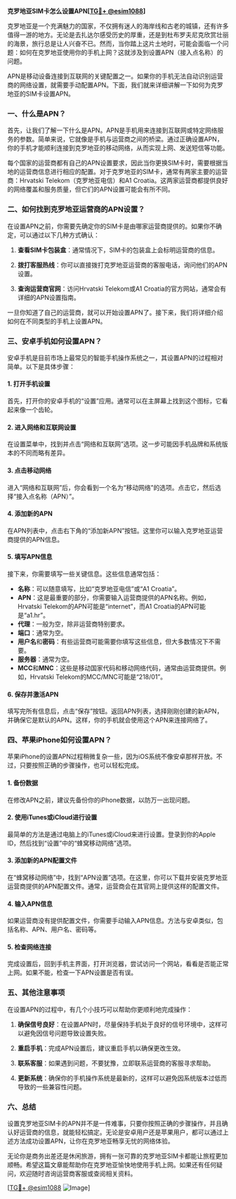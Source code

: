 **克罗地亚SIM卡怎么设置APN[[TG💪+ @esim1088](https://t.me/s/esim1088)]**

克罗地亚是一个充满魅力的国家，不仅拥有迷人的海岸线和古老的城镇，还有许多值得一游的地方。无论是去扎达尔感受历史的厚重，还是到杜布罗夫尼克欣赏壮丽的海景，旅行总是让人兴奋不已。然而，当你踏上这片土地时，可能会面临一个问题：如何在克罗地亚使用你的手机上网？这就涉及到设置APN（接入点名称）的问题。

APN是移动设备连接到互联网的关键配置之一。如果你的手机无法自动识别运营商的网络设置，就需要手动配置APN。下面，我们就来详细讲解一下如何为克罗地亚的SIM卡设置APN。

### 一、什么是APN？

首先，让我们了解一下什么是APN。APN是手机用来连接到互联网或特定网络服务的参数。简单来说，它就像是手机与运营商之间的桥梁。通过正确设置APN，你的手机才能顺利连接到克罗地亚的移动网络，从而实现上网、发送短信等功能。

每个国家的运营商都有自己的APN设置要求，因此当你更换SIM卡时，需要根据当地的运营商信息进行相应的配置。对于克罗地亚的SIM卡，通常有两家主要的运营商：Hrvatski Telekom（克罗地亚电信）和A1 Croatia。这两家运营商都提供良好的网络覆盖和服务质量，但它们的APN设置可能会有所不同。

### 二、如何找到克罗地亚运营商的APN设置？

在设置APN之前，你需要先确定你的SIM卡是由哪家运营商提供的。如果你不确定，可以通过以下几种方式确认：

1. **查看SIM卡包装盒**：通常情况下，SIM卡的包装盒上会标明运营商的信息。
   
2. **拨打客服热线**：你可以直接拨打克罗地亚运营商的客服电话，询问他们的APN设置。
   
3. **查询运营商官网**：访问Hrvatski Telekom或A1 Croatia的官方网站，通常会有详细的APN设置指南。

一旦你知道了自己的运营商，就可以开始设置APN了。接下来，我们将详细介绍如何在不同类型的手机上设置APN。

### 三、安卓手机如何设置APN？

安卓手机是目前市场上最常见的智能手机操作系统之一，其设置APN的过程相对简单。以下是具体步骤：

#### 1. 打开手机设置

首先，打开你的安卓手机的“设置”应用。通常可以在主屏幕上找到这个图标，它看起来像一个齿轮。

#### 2. 进入网络和互联网设置

在设置菜单中，找到并点击“网络和互联网”选项。这一步可能因手机品牌和系统版本的不同而略有差异。

#### 3. 点击移动网络

进入“网络和互联网”后，你会看到一个名为“移动网络”的选项。点击它，然后选择“接入点名称（APN）”。

#### 4. 添加新的APN

在APN列表中，点击右下角的“添加新APN”按钮。这里你可以输入克罗地亚运营商提供的APN信息。

#### 5. 填写APN信息

接下来，你需要填写一些关键信息。这些信息通常包括：
- **名称**：可以随意填写，比如“克罗地亚电信”或“A1 Croatia”。
- **APN**：这是最重要的部分，你需要输入运营商提供的APN名称。例如，Hrvatski Telekom的APN可能是“internet”，而A1 Croatia的APN可能是“a1.hr”。
- **代理**：一般为空，除非运营商特别要求。
- **端口**：通常为空。
- **用户名**和**密码**：有些运营商可能需要你填写这些信息，但大多数情况下不需要。
- **服务器**：通常为空。
- **MCC**和**MNC**：这些是移动国家代码和移动网络代码，通常由运营商提供。例如，Hrvatski Telekom的MCC/MNC可能是“218/01”。

#### 6. 保存并激活APN

填写完所有信息后，点击“保存”按钮。返回APN列表，选择刚刚创建的新APN，并确保它是默认的APN。这样，你的手机就会使用这个APN来连接网络了。

### 四、苹果iPhone如何设置APN？

苹果iPhone的设置APN过程稍微复杂一些，因为iOS系统不像安卓那样开放。不过，只要按照正确的步骤操作，也可以轻松完成。

#### 1. 备份数据

在修改APN之前，建议先备份你的iPhone数据，以防万一出现问题。

#### 2. 使用iTunes或iCloud进行设置

最简单的方法是通过电脑上的iTunes或iCloud来进行设置。登录到你的Apple ID，然后找到“设置”中的“蜂窝移动网络”选项。

#### 3. 添加新的APN配置文件

在“蜂窝移动网络”中，找到“APN设置”选项。在这里，你可以下载并安装克罗地亚运营商提供的APN配置文件。通常，运营商会在其官网上提供这样的配置文件。

#### 4. 输入APN信息

如果运营商没有提供配置文件，你需要手动输入APN信息。方法与安卓类似，包括名称、APN、用户名、密码等。

#### 5. 检查网络连接

完成设置后，回到手机主界面，打开浏览器，尝试访问一个网站，看看是否能正常上网。如果不能，检查一下APN设置是否有误。

### 五、其他注意事项

在设置APN的过程中，有几个小技巧可以帮助你更顺利地完成操作：

1. **确保信号良好**：在设置APN时，尽量保持手机处于良好的信号环境中，这样可以避免因信号问题导致设置失败。

2. **重启手机**：完成APN设置后，建议重启手机以确保更改生效。

3. **联系客服**：如果遇到问题，不要犹豫，立即联系运营商的客服寻求帮助。

4. **更新系统**：确保你的手机操作系统是最新的，这样可以避免因系统版本过低而导致的一些兼容性问题。

### 六、总结

设置克罗地亚SIM卡的APN并不是一件难事，只要你按照正确的步骤操作，并且确认好运营商的信息，就能轻松搞定。无论是安卓用户还是苹果用户，都可以通过上述方法成功设置APN，让你在克罗地亚畅享无忧的网络体验。

无论你是商务出差还是休闲旅游，拥有一张可靠的克罗地亚SIM卡都能让旅程更加顺畅。希望这篇文章能帮助你在克罗地亚愉快地使用手机上网。如果还有任何疑问，欢迎随时咨询运营商客服或查阅相关资料。

[[TG💪+ @esim1088](https://t.me/s/esim1088) ![Image](https://i.postimg.cc/4NQfJmqS/Snipaste-2025-05-13-00-14-12.png)]